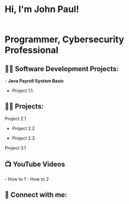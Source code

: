 <h1>Hi, I'm John Paul! 

<br/>Programmer</a>, Cybersecurity Professional</a></h1>

<h2>👨‍💻 Software Development Projects:</h2>
- <b>Java Payroll System Basic</b>

- Project 1.1.
   
<h2>👨‍💻 Projects:</h2>
Project 2.1

- Project 2.2

- Project 2.3

Project 3.1


<h2>📺 YouTube Videos</h2>
- How to 1
- How to 2 

<h2> 🤳 Connect with me:</h2>



